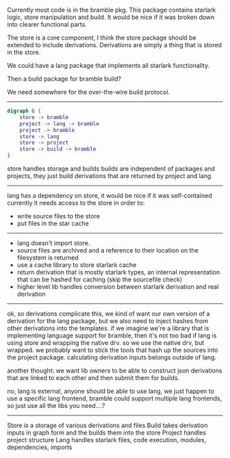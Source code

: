 Currently most code is in the bramble pkg. This package contains starlark logic, store manipulation and build. It would be nice if it was broken down into clearer functional parts.

The store is a core component, I think the store package should be extended to include derivations. Derivations are simply a thing that is stored in the store.

We could have a lang package that implements all starlark functionality.

Then a build package for bramble build?

We need somewhere for the over-the-wire build protocol.


-----------------
```dot
digraph G {
    store -> bramble
    project -> lang -> bramble
    project -> bramble
    store -> lang
    store -> project
    store -> build -> bramble
}
```
store handles storage and builds
builds are independent of packages and projects, they just build derivations that are returned by project and lang

-----------------------
lang has a dependency on store, it would be nice if it was self-contained
currently it needs access to the store in order to:
- write source files to the store
- put files in the star cache

----------------------

- lang doesn't import store.
- source files are archived and a reference to their location on the filesystem is returned
- use a cache library to store starlark cache
- return derivation that is mostly starlark types, an internal representation that can be hashed for caching (skip the sourcefile check)
- higher level lib handles conversion between starlark derivation and real derivation

-------

ok, so derivations complicate this, we kind of want our own version of a
derivation for the lang package, but we also need to inject hashes from other
derivations into the templates. if we imagine we're a library that is implementing
language support for bramble, then it's not too bad if lang is using store and
wrapping the native drv. so we use the native drv, but wrapped. we probably
want to stick the tools that hash up the sources into the project package.
calculating derivation inputs belongs outside of lang.

another thought: we want lib owners to be able to construct json derivations
that are linked to each other and then submit them for builds.

no, lang is external, anyone should be able to use lang, we just happen to use a
specific lang frontend, bramble could support multiple lang frontends, so just
use all the libs you need....?

-----------------

Store is a storage of various derivations and files
Build takes derivation inputs in graph form and the builds them into the store
Project handles project structure
Lang handles starlark files, code execution, modules, dependencies, imports
